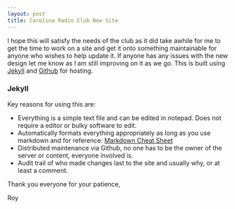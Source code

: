 ```yaml
---
layout: post
title: Carolina Radio Club New Site
---
```


I hope this will satisfy the needs of the club as it did take awhile for me to get the time to work on a site and get it onto something maintainable for anyone who wishes to help update it. If anyone has any issues with the new design let me know as I am still improving on it as we go. This is built using [Jekyll](http://jekyllrb.com) and [Github](http://github.com) for hosting.

### Jekyll 

Key reasons for using this are:

* Everything is a simple text file and can be edited in notepad. Does not require a editor or bulky software to edit.
* Automatically formats everything appropriately as long as you use markdown and for reference: [Markdown Cheat Sheet](https://github.com/adam-p/markdown-here/wiki/Markdown-Cheatsheet)
* Distributed maintenance via Github, no one has to be the owner of the server or content, everyone involved is.
* Audit trail of who made changes last to the site and usually why, or at least a comment.

Thank you everyone for your patience,

Roy
